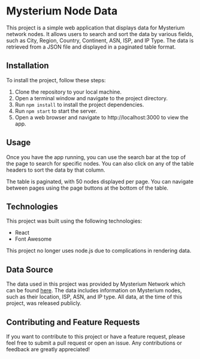# Mysterium Node Data
This project is a simple web application that displays data for Mysterium network nodes. It allows users to search and sort the data by various fields, such as City, Region, Country, Continent, ASN, ISP, and IP Type. The data is retrieved from a JSON file and displayed in a paginated table format.

## Installation
To install the project, follow these steps:

1. Clone the repository to your local machine.
2. Open a terminal window and navigate to the project directory.
3. Run `npm install` to install the project dependencies.
4. Run `npm start` to start the server.
5. Open a web browser and navigate to http://localhost:3000 to view the app.

## Usage
Once you have the app running, you can use the search bar at the top of the page to search for specific nodes. You can also click on any of the table headers to sort the data by that column.

The table is paginated, with 50 nodes displayed per page. You can navigate between pages using the page buttons at the bottom of the table.

## Technologies
This project was built using the following technologies:

- React
- Font Awesome

This project no longer uses node.js due to complications in rendering data.

## Data Source
The data used in this project was provided by Mysterium Network which can be found [here](https://discovery.mysterium.network/api/v3/proposals). The data includes information on Mysterium nodes, such as their location, ISP, ASN, and IP type. All data, at the time of this project, was released publicly.

## Contributing and Feature Requests
If you want to contribute to this project or have a feature request, please feel free to submit a pull request or open an issue. Any contributions or feedback are greatly appreciated!
